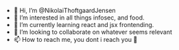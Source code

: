 - 👋 Hi, I’m @NikolaiThoftgaardJensen
- 👀 I’m interested in all things infosec, and food.
- 🌱 I’m currently learning react and jsx frontending. 
- 💞️ I’m looking to collaborate on whatever seems relevant
- 📫 How to reach me, you dont i reach you 🤫

<!---
NikolaiThoftgaardJensen/NikolaiThoftgaardJensen is a ✨ special ✨ repository because its `README.md` (this file) appears on your GitHub profile.
You can click the Preview link to take a look at your changes.
--->
